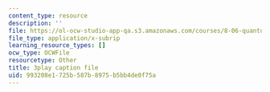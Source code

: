 ```yaml
---
content_type: resource
description: ''
file: https://ol-ocw-studio-app-qa.s3.amazonaws.com/courses/8-06-quantum-physics-iii-spring-2018/993208e1725b587b8975b5bb4de0f75a_oyU5uvPqzkE.vtt
file_type: application/x-subrip
learning_resource_types: []
ocw_type: OCWFile
resourcetype: Other
title: 3play caption file
uid: 993208e1-725b-587b-8975-b5bb4de0f75a
---
```

